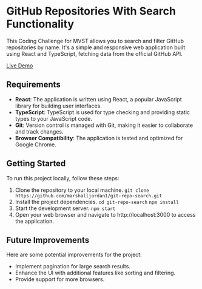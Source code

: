 # GitHub Repositories With Search Functionality

This Coding Challenge for MVST allows you to search and filter GitHub repositories by name. It's a simple and responsive web application built using React and TypeScript, fetching data from the official GitHub API.

[Live Demo](https://git-repo-search-kohl.vercel.app/)

## Requirements

- **React**: The application is written using React, a popular JavaScript library for building user interfaces.
- **TypeScript**: TypeScript is used for type checking and providing static types to your JavaScript code.
- **Git**: Version control is managed with Git, making it easier to collaborate and track changes.
- **Browser Compatibility**: The application is tested and optimized for Google Chrome.

## Getting Started

To run this project locally, follow these steps:

1. Clone the repository to your local machine.
   ```git clone https://github.com/marshalljordan1/git-repo-search.git```
2. Install the project dependencies.
```cd git-repo-search``` ```npm install```
3. Start the development server.
```npm start```
4. Open your web browser and navigate to http://localhost:3000 to access the application.


## Future Improvements
Here are some potential improvements for the project:

- Implement pagination for large search results.
- Enhance the UI with additional features like sorting and filtering.
- Provide support for more browsers.

